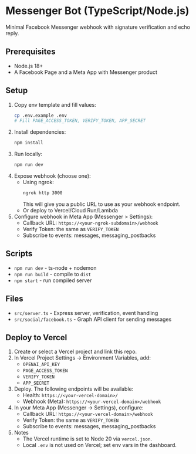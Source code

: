 # Messenger Bot (TypeScript/Node.js)

Minimal Facebook Messenger webhook with signature verification and echo reply.

## Prerequisites
- Node.js 18+
- A Facebook Page and a Meta App with Messenger product

## Setup
1. Copy env template and fill values:
   ```bash
   cp .env.example .env
   # Fill PAGE_ACCESS_TOKEN, VERIFY_TOKEN, APP_SECRET
   ```
2. Install dependencies:
   ```bash
   npm install
   ```
3. Run locally:
   ```bash
   npm run dev
   ```
4. Expose webhook (choose one):
   - Using ngrok:
     ```bash
     ngrok http 3000
     ```
     This will give you a public URL to use as your webhook endpoint.
   - Or deploy to Vercel/Cloud Run/Lambda
5. Configure webhook in Meta App (Messenger > Settings):
   - Callback URL: `https://<your-ngrok-subdomain>/webhook`
   - Verify Token: the same as `VERIFY_TOKEN`
   - Subscribe to events: messages, messaging_postbacks

## Scripts
- `npm run dev` - ts-node + nodemon
- `npm run build` - compile to `dist`
- `npm start` - run compiled server

## Files
- `src/server.ts` - Express server, verification, event handling
- `src/social/facebook.ts` - Graph API client for sending messages

## Deploy to Vercel
1. Create or select a Vercel project and link this repo.
2. In Vercel Project Settings → Environment Variables, add:
   - `OPENAI_API_KEY`
   - `PAGE_ACCESS_TOKEN`
   - `VERIFY_TOKEN`
   - `APP_SECRET`
3. Deploy. The following endpoints will be available:
   - Health: `https://<your-vercel-domain>/`
   - Webhook (Meta): `https://<your-vercel-domain>/webhook`
4. In your Meta App (Messenger → Settings), configure:
   - Callback URL: `https://<your-vercel-domain>/webhook`
   - Verify Token: the same as `VERIFY_TOKEN`
   - Subscribe to events: messages, messaging_postbacks
5. Notes
   - The Vercel runtime is set to Node 20 via `vercel.json`.
   - Local `.env` is not used on Vercel; set env vars in the dashboard.

